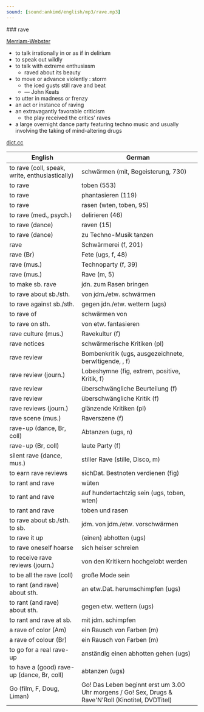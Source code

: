 ```yaml
---
sound: [sound:ankimd/english/mp3/rave.mp3]
---
```


\### rave

[Merriam-Webster](https://www.merriam-webster.com/dictionary/rave)

- to talk irrationally in or as if in delirium
- to speak out wildly
- to talk with extreme enthusiasm
    - raved about its beauty
- to move or advance violently : storm
    - the iced gusts still rave and beat
    - — John Keats
- to utter in madness or frenzy
- an act or instance of raving
- an extravagantly favorable criticism
    - the play received the critics' raves
- a large overnight dance party featuring techno music and usually involving the taking of mind-altering drugs

[dict.cc](https://www.dict.cc/rave)

| English        | German       |
| -------------- | ------------ |
| to rave (coll, speak, write, enthusiastically) | schwärmen (mit, Begeisterung, 730) |
| to rave | toben (553) |
| to rave | phantasieren (119) |
| to rave | rasen (wten, toben, 95) |
| to rave (med., psych.) | delirieren (46) |
| to rave (dance) | raven (15) |
| to rave (dance) | zu Techno-Musik tanzen |
| rave | Schwärmerei (f, 201) |
| rave (Br) | Fete (ugs, f, 48) |
| rave (mus.) | Technoparty (f, 39) |
| rave (mus.) | Rave (m, 5) |
| to make sb. rave | jdn. zum Rasen bringen |
| to rave about sb./sth. | von jdm./etw. schwärmen |
| to rave against sb./sth. | gegen jdn./etw. wettern (ugs) |
| to rave of | schwärmen von |
| to rave on sth. | von etw. fantasieren |
| rave culture (mus.) | Ravekultur (f) |
| rave notices | schwärmerische Kritiken (pl) |
| rave review | Bombenkritik (ugs, ausgezeichnete, berwltigende, , f) |
| rave review (journ.) | Lobeshymne (fig, extrem, positive, Kritik, f) |
| rave review | überschwängliche Beurteilung (f) |
| rave review | überschwängliche Kritik (f) |
| rave reviews (journ.) | glänzende Kritiken (pl) |
| rave scene (mus.) | Raverszene (f) |
| rave-up (dance, Br, coll) | Abtanzen (ugs, n) |
| rave-up (Br, coll) | laute Party (f) |
| silent rave (dance, mus.) | stiller Rave (stille, Disco, m) |
| to earn rave reviews | sichDat. Bestnoten verdienen (fig) |
| to rant and rave | wüten |
| to rant and rave | auf hundertachtzig sein (ugs, toben, wten) |
| to rant and rave | toben und rasen |
| to rave about sb./sth. to sb. | jdm. von jdm./etw. vorschwärmen |
| to rave it up | (einen) abhotten (ugs) |
| to rave oneself hoarse | sich heiser schreien |
| to receive rave reviews (journ.) | von den Kritikern hochgelobt werden |
| to be all the rave (coll) | große Mode sein |
| to rant (and rave) about sth. | an etw.Dat. herumschimpfen (ugs) |
| to rant (and rave) about sth. | gegen etw. wettern (ugs) |
| to rant and rave at sb. | mit jdm. schimpfen |
| a rave of color (Am) | ein Rausch von Farben (m) |
| a rave of colour (Br) | ein Rausch von Farben (m) |
| to go for a real rave-up | anständig einen abhotten gehen (ugs) |
| to have a (good) rave-up (dance, Br, coll) | abtanzen (ugs) |
| Go (film, F, Doug, Liman) | Go! Das Leben beginnt erst um 3.00 Uhr morgens / Go! Sex, Drugs & Rave'N'Roll (Kinotitel, DVDTitel) |
